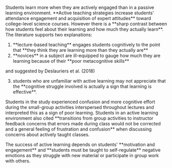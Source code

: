 <p><span style=font-weight: 400;>Students learn more when they are actively engaged than in a passive learning environment. </span>**Active teaching strategies increase students' attendance engagement and acquisition of expert attitudes**<span style=font-weight: 400;> toward college-level science courses. However there is a </span>**sharp contrast between how students feel about their learning and how much they actually learn**<span style=font-weight: 400;>. The literature supports two explanations:</span></p>

<ol>  <li> **lecture-based teaching**<span style=font-weight: 400;> engages students cognitively to the point that </span>**they think they are learning more than they actually are**<span style=font-weight: 400;></span> </li>  <li> **novices**<span style=font-weight: 400;> in a subject are ill-equipped to gauge how much they are learning because of their </span>**poor metacognitive skills**<span style=font-weight: 400;></span> </li>  </ol>

<p><span style=font-weight: 400;>and suggested by Deslauriers et al. (2018) </span></p>

<ol start=3>  <li> <span style=font-weight: 400;> students who are unfamiliar with active learning may not appreciate that the </span>**cognitive struggle involved is actually a sign that learning is effective**<span style=font-weight: 400;>.</span> </li>  </ol>

<p><span style=font-weight: 400;>Students in the study experienced confusion and more cognitive effort during the small-group activities interspersed throughout lectures and interpreted this as a sign of poor learning. Students in an active learning environment also cited </span>**transitions from group activities to instructor feedback concerns that errors made during class would not be corrected and a general feeling of frustration and confusion**<span style=font-weight: 400;> when discussing concerns about actively taught classes. </span></p>

<p><span style=font-weight: 400;>The success of active learning depends on students' </span>**motivation and engagement**<span style=font-weight: 400;> and </span>**students must be taught to self-regulate**<span style=font-weight: 400;> negative emotions as they struggle with new material or participate in group work with others. </span></p>